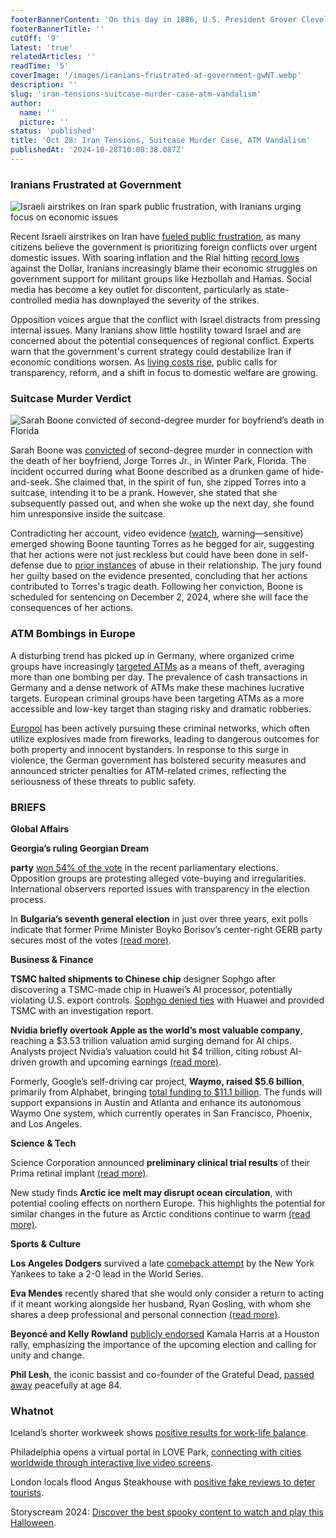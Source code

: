 ```yaml
---
footerBannerContent: 'On this day in 1886, U.S. President Grover Cleveland officially dedicated the Statue of Liberty, a gift from France, on Bedloe''s Island in Upper New York Bay.'
footerBannerTitle: ''
cutOff: '9'
latest: 'true'
relatedArticles: ''
readTime: '5'
coverImage: '/images/iranians-frustrated-at-government-gwNT.webp'
description: ''
slug: 'iran-tensions-suitcase-murder-case-atm-vandalism'
author:
  name: ''
  picture: ''
status: 'published'
title: 'Oct 28: Iran Tensions, Suitcase Murder Case, ATM Vandalism'
publishedAt: '2024-10-28T10:08:38.087Z'
---
```


### Iranians Frustrated at Government

![Israeli airstrikes on Iran spark public frustration, with Iranians urging focus on economic issues](/images/iranians-frustrated-at-government-A3ND.webp)

Recent Israeli airstrikes on Iran have [fueled public frustration](https://www.dw.com/en/iranians-upset-with-tehran-over-israel-tensions/a-70608764), as many citizens believe the government is prioritizing foreign conflicts over urgent domestic issues. With soaring inflation and the Rial hitting [record lows](https://iranwire.com/en/economy/135333-iranian-rial-plummets-amid-escalating-tensions-with-israel/) against the Dollar, Iranians increasingly blame their economic struggles on government support for militant groups like Hezbollah and Hamas. Social media has become a key outlet for discontent, particularly as state-controlled media has downplayed the severity of the strikes.

Opposition voices argue that the conflict with Israel distracts from pressing internal issues. Many Iranians show little hostility toward Israel and are concerned about the potential consequences of regional conflict. Experts warn that the government's current strategy could destabilize Iran if economic conditions worsen. As [living costs rise](https://irannewsupdate.com/news/society/the-burden-of-housing-costs-on-iranian-households-a-growing-crisis/), public calls for transparency, reform, and a shift in focus to domestic welfare are growing.

### Suitcase Murder Verdict

![Sarah Boone convicted of second-degree murder for boyfriend’s death in Florida](/images/florida-woman-I5OT.webp)

Sarah Boone was [convicted](https://people.com/suitcase-murder-sarah-boone-verdict-8733192) of second-degree murder in connection with the death of her boyfriend, Jorge Torres Jr., in Winter Park, Florida. The incident occurred during what Boone described as a drunken game of hide-and-seek. She claimed that, in the spirit of fun, she zipped Torres into a suitcase, intending it to be a prank. However, she stated that she subsequently passed out, and when she woke up the next day, she found him unresponsive inside the suitcase.

Contradicting her account, video evidence ([watch](https://www.youtube.com/watch?v=g5eho9oyZJg), warning—sensitive) emerged showing Boone taunting Torres as he begged for air, suggesting that her actions were not just reckless but could have been done in self-defense due to [prior instances](https://www.fox35orlando.com/news/sarah-boone-changes-tune-says-alleged-murder-was-self-defense-not-accident) of abuse in their relationship. The jury found her guilty based on the evidence presented, concluding that her actions contributed to Torres's tragic death. Following her conviction, Boone is scheduled for sentencing on December 2, 2024, where she will face the consequences of her actions.

### ATM Bombings in Europe

A disturbing trend has picked up in Germany, where organized crime groups have increasingly [targeted ATMs](https://edition.cnn.com/2024/10/27/europe/criminals-atm-robberies-europe-intl/index.html) as a means of theft, averaging more than one bombing per day. The prevalence of cash transactions in Germany and a dense network of ATMs make these machines lucrative targets. European criminal groups have been targeting ATMs as a more accessible and low-key target than staging risky and dramatic robberies.

[Europol](https://www.eurocontrol.int/article/european-atm-master-plan-and-eurocontrols-role-wider-atm-transformation) has been actively pursuing these criminal networks, which often utilize explosives made from fireworks, leading to dangerous outcomes for both property and innocent bystanders. In response to this surge in violence, the German government has bolstered security measures and announced stricter penalties for ATM-related crimes, reflecting the seriousness of these threats to public safety.

### BRIEFS

**Global Affairs**

**Georgia’s ruling Georgian Dream**

**party** [won 54% of the vote](https://www.dw.com/en/georgia-ruling-georgian-dream-party-wins-election/a-70611564) in the recent parliamentary elections. Opposition groups are protesting alleged vote-buying and irregularities. International observers reported issues with transparency in the election process.

In **Bulgaria’s seventh general election** in just over three years, exit polls indicate that former Prime Minister Boyko Borisov’s center-right GERB party secures most of the votes [(read more)](https://www.dw.com/en/bulgaria-voting-ends-conservatives-lead-in-exit-poll/a-70611168).

**Business & Finance**

**TSMC halted shipments to Chinese chip** designer Sophgo after discovering a TSMC-made chip in Huawei’s AI processor, potentially violating U.S. export controls. [Sophgo denied ties](https://www.reuters.com/technology/tsmc-suspended-shipments-china-firm-after-chip-found-huawei-processor-sources-2024-10-26/) with Huawei and provided TSMC with an investigation report.

**Nvidia briefly overtook Apple as the world’s most valuable company**, reaching a $3.53 trillion valuation amid surging demand for AI chips. Analysts project Nvidia’s valuation could hit $4 trillion, citing robust AI-driven growth and upcoming earnings [(read more)](https://www.reuters.com/technology/nvidia-overtakes-apple-worlds-most-valuable-company-2024-10-25/).

Formerly, Google’s self-driving car project, **Waymo, raised $5.6 billion**, primarily from Alphabet, bringing [total funding to $11.1 billion](https://www.engadget.com/transportation/waymo-raises-56-billion-to-fund-austin-and-atlanta-expansion-172031686.html?guce_referrer=aHR0cHM6Ly93d3cuZ29vZ2xlLmNvbS8&guce_referrer_sig=AQAAAHFiCyNyPIK6Koo_EohcyTmja9tJWPmja7NtKDIo75kR9uPlhTm97myPRrXB5Ks2oZLUDfMZHlbqhZoh-lZHMTi-SzGF9v2a1EYEP8iDWvaANsa6NxU0_CmM9Ua8STbLadRpWVmKp9Vs9pZslqgnBtDDK3qRZ95Z8R-0C6T3HHYj&guccounter=2). The funds will support expansions in Austin and Atlanta and enhance its autonomous Waymo One system, which currently operates in San Francisco, Phoenix, and Los Angeles.

**Science & Tech**

Science Corporation announced **preliminary clinical trial results** of their Prima retinal implant [(read more)](https://www.wired.com/story/science-corporation-neuralink-eye-implant-restored-vision-blind-people/).

New study finds **Arctic ice melt may disrupt ocean circulation**, with potential cooling effects on northern Europe. This highlights the potential for similar changes in the future as Arctic conditions continue to warm [(read more)](https://phys.org/news/2024-10-arctic-sea-ice-affect-global.html#google_vignette).

**Sports & Culture**

**Los Angeles Dodgers** survived a late [comeback attempt](https://edition.cnn.com/2024/10/26/sport/yankees-dodgers-game-2-world-series-spt-intl/index.html) by the New York Yankees to take a 2-0 lead in the World Series.

**Eva Mendes** recently shared that she would only consider a return to acting if it meant working alongside her husband, Ryan Gosling, with whom she shares a deep professional and personal connection [(read more)](https://ew.com/eva-mendes-says-she-would-come-out-of-retirement-for-ryan-gosling-8731431).

**Beyoncé and Kelly Rowland** [publicly endorsed](https://www.lemonde.fr/en/united-states/article/2024/10/26/beyonce-rallies-behind-harris-in-houston-i-m-here-as-a-mother_6730560_133.html) Kamala Harris at a Houston rally, emphasizing the importance of the upcoming election and calling for unity and change.

**Phil Lesh**, the iconic bassist and co-founder of the Grateful Dead, [passed away](https://www.sfchronicle.com/entertainment/article/phil-lesh-grateful-dead-obituary-17814137.php#) peacefully at age 84.

### Whatnot

Iceland’s shorter workweek shows [positive results for work-life balance](https://autonomy.work/portfolio/on-firmer-ground-icelands-ongoing-experience-of-shorter-working-weeks/).

Philadelphia opens a virtual portal in LOVE Park, [connecting with cities worldwide through interactive live video screens](https://www.smithsonianmag.com/smart-news/new-portal-opens-in-philadelphia-connecting-residents-to-cities-around-the-world-with-identical-installations-180985335/#:~:text=A%20virtual%20portal%20has%20opened,function%20as%20massive%20public%20webcams.).

London locals flood Angus Steakhouse with [positive fake reviews to deter tourists](https://www.thrillist.com/travel/nation/london-reddit-troll-reviews-best-steakhouses).

Storyscream 2024: [Discover the best spooky content to watch and play this Halloween](https://www.theverge.com/2024/10/12/24264357/halloween-2024-game-film-tv-reviews).